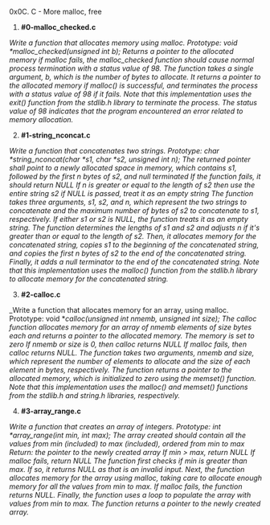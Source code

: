 0x0C. C - More malloc, free

1. **#0-malloc_checked.c**

_Write a function that allocates memory using malloc.
Prototype: void *malloc_checked(unsigned int b);
Returns a pointer to the allocated memory
if malloc fails, the malloc_checked function should cause normal process termination with a status value of 98.
The function takes a single argument, b, which is the number of bytes to allocate. It returns a pointer to the allocated memory if malloc() is successful, and terminates the process with a status value of 98 if it fails.
Note that this implementation uses the exit() function from the stdlib.h library to terminate the process. The status value of 98 indicates that the program encountered an error related to memory allocation._

2. **#1-string_nconcat.c**

_Write a function that concatenates two strings.
Prototype: char *string_nconcat(char *s1, char *s2, unsigned int n);
The returned pointer shall point to a newly allocated space in memory, which contains s1, followed by the first n bytes of s2, and null terminated
If the function fails, it should return NULL
If n is greater or equal to the length of s2 then use the entire string s2
if NULL is passed, treat it as an empty string
The function takes three arguments, s1, s2, and n, which represent the two strings to concatenate and the maximum number of bytes of s2 to concatenate to s1, respectively. If either s1 or s2 is NULL, the function treats it as an empty string.
The function determines the lengths of s1 and s2 and adjusts n if it's greater than or equal to the length of s2. Then, it allocates memory for the concatenated string, copies s1 to the beginning of the concatenated string, and copies the first n bytes of s2 to the end of the concatenated string. Finally, it adds a null terminator to the end of the concatenated string.
Note that this implementation uses the malloc() function from the stdlib.h library to allocate memory for the concatenated string._

3. **#2-calloc.c**

_Write a function that allocates memory for an array, using malloc.
Prototype: void *_calloc(unsigned int nmemb, unsigned int size);
The calloc function allocates memory for an array of nmemb elements of size bytes each and returns a pointer to the allocated memory.
The memory is set to zero
If nmemb or size is 0, then calloc returns NULL
If malloc fails, then calloc returns NULL. 
The function takes two arguments, nmemb and size, which represent the number of elements to allocate and the size of each element in bytes, respectively. The function returns a pointer to the allocated memory, which is initialized to zero using the memset() function.
Note that this implementation uses the malloc() and memset() functions from the stdlib.h and string.h libraries, respectively._

4. **#3-array_range.c**

_Write a function that creates an array of integers.
Prototype: int *array_range(int min, int max);
The array created should contain all the values from min (included) to max (included), ordered from min to max
Return: the pointer to the newly created array
If min > max, return NULL
If malloc fails, return NULL
The function first checks if min is greater than max. If so, it returns NULL as that is an invalid input. Next, the function allocates memory for the array using malloc, taking care to allocate enough memory for all the values from min to max. If malloc fails, the function returns NULL.
Finally, the function uses a loop to populate the array with values from min to max. The function returns a pointer to the newly created array._
